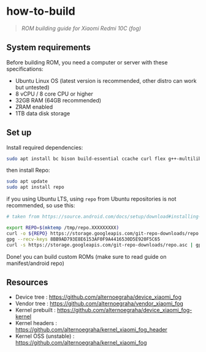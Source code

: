 # how-to-build
> *ROM building guide for Xiaomi Redmi 10C (fog)*
## System requirements
Before building ROM, you need a computer or server with these specifications:
- Ubuntu Linux OS (latest version is recommended, other distro can work but untested)
- 8 vCPU / 8 core CPU or higher
- 32GB RAM (64GB recommended)
- ZRAM enabled
- 1TB data disk storage

## Set up
Install required dependencies:
```sh
sudo apt install bc bison build-essential ccache curl flex g++-multilib gcc-multilib git git-lfs gnupg gperf imagemagick lib32ncurses5-dev lib32readline-dev lib32z1-dev libelf-dev liblz4-tool libncurses5 libncurses5-dev libsdl1.2-dev libssl-dev libxml2 libxml2-utils lzop pngcrush rsync schedtool squashfs-tools xsltproc zip zlib1g-dev
```
then install Repo:
```sh
sudo apt update
sudo apt install repo
```
if you using Ubuntu LTS, using `repo` from Ubuntu repositories is not recommended, so use this:
```sh
# taken from https://source.android.com/docs/setup/download#installing-repo

export REPO=$(mktemp /tmp/repo.XXXXXXXXX)
curl -o ${REPO} https://storage.googleapis.com/git-repo-downloads/repo
gpg --recv-keys 8BB9AD793E8E6153AF0F9A4416530D5E920F5C65
curl -s https://storage.googleapis.com/git-repo-downloads/repo.asc | gpg --verify - ${REPO} && install -m 755 ${REPO} ~/bin/repo
```
Done! you can build custom ROMs (make sure to read guide on manifest/android repo)
## Resources
- Device tree : https://github.com/alternoegraha/device_xiaomi_fog
- Vendor tree : https://github.com/alternoegraha/vendor_xiaomi_fog
- Kernel prebuilt : https://github.com/alternoegraha/device_xiaomi_fog-kernel
- Kernel headers : https://github.com/alternoegraha/kernel_xiaomi_fog_header
- Kernel OSS (unstable) : https://github.com/alternoegraha/kernel_xiaomi_fog
